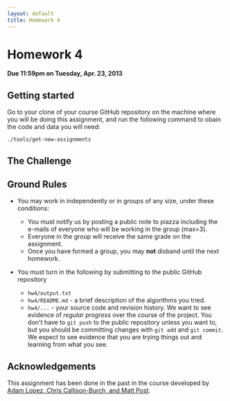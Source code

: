 ```yaml
---
layout: default
title: Homework 4
---
```

# Homework 4

**Due 11:59pm on Tuesday, Apr. 23, 2013**

## Getting started

Go to your clone of your course GitHub repository on the machine where you will be doing this assignment, and run the following command to obain the code and data you will need:

    ./tools/get-new-assignments

## The Challenge

## Ground Rules

 * You may work in independently or in groups of any size, under these conditions:
    * You must notify us by posting a public note to piazza including the e-mails of everyone who will be working in the group (max=3).
    * Everyone in the group will receive the same grade on the assignment.
    * Once you have formed a group, you may **not** disband until the next homework.

 * You must turn in the following by submitting to the public GitHub repository
    * `hw4/output.txt`
    * `hw4/README.md` - a brief description of the algorithms you tried.
    * `hw4/...` - your source code and revision history. We want to see evidence of *regular progress* over the course of the project. You don't have to `git push` to the public repository unless you want to, but you should be committing changes with `git add` and `git commit`. We expect to see evidence that you are trying things out and learning from what you see.

## Acknowledgements

This assignment has been done in the past in the course developed by [Adam Lopez, Chris Callison-Burch, and Matt Post](http://mt-class.org/hw4.html).
